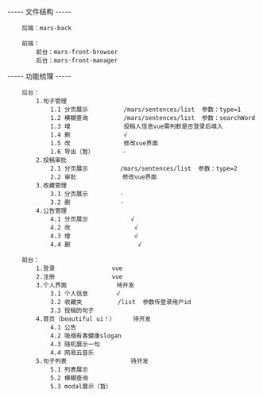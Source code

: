 ----- 文件结构 -----

        后端：mars-back
        
        前端： 
            前台：mars-front-browser
            后台：mars-front-manager

----- 功能梳理 -----

        后台：
            1.句子管理
                1.1 分页展示          /mars/sentences/list  参数：type=1
                1.2 模糊查询          /mars/sentences/list  参数：searchWord
                1.3 增               投稿人信息vue需判断是否登录后填入
                1.4 删               √
                1.5 改               修改vue界面
                1.6 导出（暂）        -
            2.投稿审批
                2.1 分页展示         /mars/sentences/list  参数：type=2
                2.2 审批             修改vue界面
            3.收藏管理
                3.1 分页展示         -
                3.2 删              -
            4.公告管理
                4.1 分页展示            √
                4.2 改                  √
                4.3 增                  √
                4.4 删                   √

        前台：
            1.登录                vue
            2.注册                vue
            3.个人界面              待开发
                3.1 个人信息        √
                3.2 收藏夹          /list  参数传登录用户id
                3.3 投稿的句子
            4.首页（beautiful ui！）     待开发
                4.1 公告
                4.2 吸烟有害健康slogan
                4.3 随机展示一句
                4.4 网易云音乐
            5.句子列表                  待开发
                5.1 列表展示
                5.2 模糊查询
                5.3 modal展示（暂）
